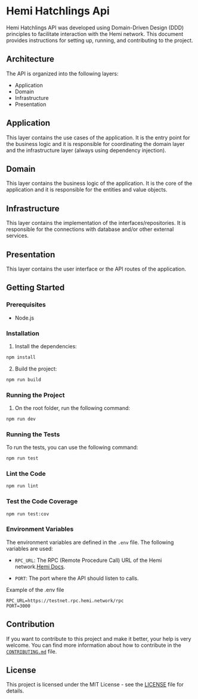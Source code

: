 # Hemi Hatchlings Api

Hemi Hatchlings API was developed using Domain-Driven Design (DDD) principles to facilitate interaction with the Hemi network. This document provides instructions for setting up, running, and contributing to the project.

## Architecture

The API is organized into the following layers:

- Application
- Domain
- Infrastructure
- Presentation

## Application

This layer contains the use cases of the application. It is the entry point for the business logic and it is responsible for coordinating the domain layer and the infrastructure layer (always using dependency injection).

## Domain

This layer contains the business logic of the application. It is the core of the application and it is responsible for the entities and value objects.

## Infrastructure

This layer contains the implementation of the interfaces/repositories. It is responsible for the connections with database and/or other external services.

## Presentation

This layer contains the user interface or the API routes of the application.

## Getting Started

### Prerequisites

- Node.js

### Installation

1. Install the dependencies:

```bash
npm install
```

2. Build the project:

```bash
npm run build
```

### Running the Project

1. On the root folder, run the following command:

```bash
npm run dev
```

### Running the Tests

To run the tests, you can use the following command:

```bash
npm run test
```

### Lint the Code

```bash
npm run lint
```

### Test the Code Coverage

```bash
npm run test:cov
```

### Environment Variables

The environment variables are defined in the `.env` file. The following variables are used:

- `RPC_URL`: The RPC (Remote Procedure Call) URL of the Hemi network.[Hemi Docs](https://github.com/hemilabs/infrastructure/blob/main/NETWORK_INFO.md).

- `PORT`: The port where the API should listen to calls.

Example of the .env file

```
RPC_URL=https://testnet.rpc.hemi.network/rpc
PORT=3000
```

## Contribution
If you want to contribute to this project and make it better, your help is very welcome.
You can find more information about how to contribute in the [`CONTRIBUTING.md`](../../CONTRIBUTING.md) file.

## License
This project is licensed under the MIT License - see the [LICENSE](../../LICENSE) file for details.
